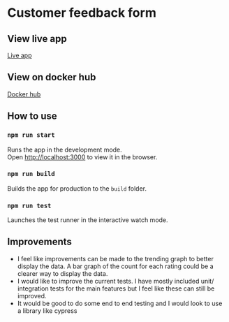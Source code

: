 # Customer feedback form

## View live app

<a align="center" href="https://optimistic-swartz-1c0251.netlify.app/">Live app</a>

## View on docker hub

<a align="center" href="https://hub.docker.com/r/hrjuggins/feedback-form">Docker hub</a>

## How to use

### `npm run start`

Runs the app in the development mode.\
Open [http://localhost:3000](http://localhost:3000) to view it in the browser.

### `npm run build`

Builds the app for production to the `build` folder.

### `npm run test`

Launches the test runner in the interactive watch mode.

## Improvements

- I feel like improvements can be made to the trending graph to better display the data. A bar graph of the count for each rating could be a clearer way to display the data.
- I would like to improve the current tests. I have mostly included unit/ integration tests for the main features but I feel like these can still be improved.
- It would be good to do some end to end testing and I would look to use a library like cypress
